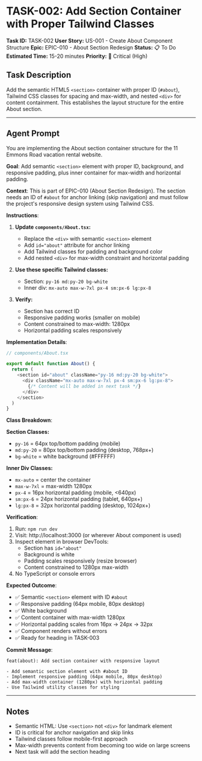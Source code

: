 # TASK-002: Add Section Container with Proper Tailwind Classes

**Task ID:** TASK-002
**User Story:** US-001 - Create About Component Structure
**Epic:** EPIC-010 - About Section Redesign
**Status:** 📋 To Do
**Estimated Time:** 15-20 minutes
**Priority:** 🔴 Critical (High)

## Task Description

Add the semantic HTML5 `<section>` container with proper ID (`#about`), Tailwind CSS classes for spacing and max-width, and nested `<div>` for content containment. This establishes the layout structure for the entire About section.

---

## Agent Prompt

You are implementing the About section container structure for the 11 Emmons Road vacation rental website.

**Goal**: Add semantic `<section>` element with proper ID, background, and responsive padding, plus inner container for max-width and horizontal padding.

**Context**: This is part of EPIC-010 (About Section Redesign). The section needs an ID of `#about` for anchor linking (skip navigation) and must follow the project's responsive design system using Tailwind CSS.

**Instructions**:

1. **Update `components/About.tsx`:**
   - Replace the `<div>` with semantic `<section>` element
   - Add `id="about"` attribute for anchor linking
   - Add Tailwind classes for padding and background color
   - Add nested `<div>` for max-width constraint and horizontal padding

2. **Use these specific Tailwind classes:**
   - Section: `py-16 md:py-20 bg-white`
   - Inner div: `mx-auto max-w-7xl px-4 sm:px-6 lg:px-8`

3. **Verify:**
   - Section has correct ID
   - Responsive padding works (smaller on mobile)
   - Content constrained to max-width: 1280px
   - Horizontal padding scales responsively

**Implementation Details**:

```typescript
// components/About.tsx

export default function About() {
  return (
    <section id="about" className="py-16 md:py-20 bg-white">
      <div className="mx-auto max-w-7xl px-4 sm:px-6 lg:px-8">
        {/* Content will be added in next task */}
      </div>
    </section>
  )
}
```

**Class Breakdown**:

**Section Classes:**

- `py-16` = 64px top/bottom padding (mobile)
- `md:py-20` = 80px top/bottom padding (desktop, 768px+)
- `bg-white` = white background (#FFFFFF)

**Inner Div Classes:**

- `mx-auto` = center the container
- `max-w-7xl` = max-width 1280px
- `px-4` = 16px horizontal padding (mobile, <640px)
- `sm:px-6` = 24px horizontal padding (tablet, 640px+)
- `lg:px-8` = 32px horizontal padding (desktop, 1024px+)

**Verification**:

1. Run: `npm run dev`
2. Visit: http://localhost:3000 (or wherever About component is used)
3. Inspect element in browser DevTools:
   - Section has `id="about"`
   - Background is white
   - Padding scales responsively (resize browser)
   - Content constrained to 1280px max-width
4. No TypeScript or console errors

**Expected Outcome**:

- ✅ Semantic `<section>` element with ID `#about`
- ✅ Responsive padding (64px mobile, 80px desktop)
- ✅ White background
- ✅ Content container with max-width 1280px
- ✅ Horizontal padding scales from 16px → 24px → 32px
- ✅ Component renders without errors
- ✅ Ready for heading in TASK-003

**Commit Message**:

```
feat(about): Add section container with responsive layout

- Add semantic section element with #about ID
- Implement responsive padding (64px mobile, 80px desktop)
- Add max-width container (1280px) with horizontal padding
- Use Tailwind utility classes for styling
```

---

## Notes

- Semantic HTML: Use `<section>` not `<div>` for landmark element
- ID is critical for anchor navigation and skip links
- Tailwind classes follow mobile-first approach
- Max-width prevents content from becoming too wide on large screens
- Next task will add the section heading

